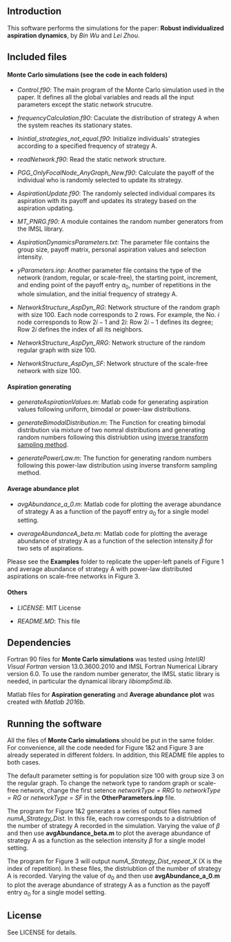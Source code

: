## Introduction

This software performs the simulations for the paper: **Robust individualized aspiration dynamics**, by *Bin Wu* and *Lei Zhou*.

## Included files

#### Monte Carlo simulations (see the code in each folders)
- *Control.f90*: The main program of the Monte Carlo simulation used in the paper. It defines all the global variables and reads all the input parameters except the static network strucutre. 

- *frequencyCalculation.f90*: Caculate the distribution of strategy A when the system reaches its stationary states.

- *Inintial_strategies_not_equal.f90*: Initialize individuals' strategies according to a specified frequency of strategy A.

- *readNetwork.f90*: Read the static network structure.

- *PGG_OnlyFocalNode_AnyGraph_New.f90*: Calculate the payoff of the individual who is randomly selected to update its strategy.

- *AspirationUpdate.f90*: The randomly selected individual compares its aspiration with its payoff and updates its strategy based on the aspiration updating.

- *MT_PNRG.f90*: A module containes the random number generators from the IMSL library. 

- *AspirationDynamicsParameters.txt*: The parameter file contains the group size, payoff matrix, personal aspiration values and selection intensity.

- *yParameters.inp*: Another parameter file contains the type of the network (random, regular, or scale-free), the starting point, increment, and ending point of the payoff entry $a_0$, number of repetitions in the whole simulation, and the initial frequency of strategy A.

- *NetworkStructure_AspDyn_RG*: Network structure of the random graph with size 100. Each node corresponds to 2 rows. For example, the No. $i$ node corresponds to Row $2i-1$ and $2i$: Row $2i-1$ defines its degree; Row $2i$ defines the index of all its neighbors. 

- *NetworkStructure_AspDyn_RRG*: Network structure of the random regular graph with size 100. 

- *NetworkStructure_AspDyn_SF*: Network structure of the scale-free network with size 100.

#### Aspiration generating
- *generateAspirationValues.m*: Matlab code for generating aspiration values following uniform, bimodal or power-law distributions.

- *generateBimodalDistribution.m*: The Function for creating bimodal distribution via mixture of two nomral distributions and generating random numbers following this distriubtion using [inverse transform sampling method](https://en.wikipedia.org/wiki/Inverse_transform_sampling).

- *generatePowerLaw.m*: The function for generating random numbers following this power-law distribution using inverse transform sampling method.

#### Average abundance plot
- *avgAbundance_a_0.m*: Matlab code for plotting the average abundance of strategy A as a function of the payoff entry $a_0$ for a single model setting.

- *averageAbundanceA_beta.m*: Matlab code for plotting the average abundance of strategy A as a function of the selection intensity $\beta$ for two sets of aspirations.

Please see the **Examples** folder to replicate the upper-left panels of Figure 1 and average abundance of strategy A with power-law distributed aspirations on scale-free networks in Figure 3. 

#### Others
- *LICENSE*: MIT License

- *README.MD*: This file 


## Dependencies

Fortran 90 files for **Monte Carlo simulations** was tested using *Intel(R) Visual Fortran* version 13.0.3600.2010 and IMSL Fortran Numerical Library version 6.0. To use the random number generator, the IMSL static library is needed, in particular the dynamical library *libiomp5md.lib*. 

Matlab files for **Aspiration generating** and **Average abundance plot** was created with *Matlab 2016b*.


## Running the software

All the files of **Monte Carlo simulations** should be put in the same folder. For convenience, all the code needed for Figure 1&2 and Figure 3 are already seperated in different folders. In addition, this README file apples to both cases. 

The default parameter setting is for population size 100 with group size 3 on the regular graph. To change the network type to random graph or scale-free network, change the first setence *networkType = RRG* to  *networkType = RG* or *networkType = SF* in the **OtherParameters.inp** file.

The program for Figure 1&2 generates a series of output files named *numA_Strategy_Dist*. In this file, each row corresponds to a distriubtion of the number of strategy A recorded in the simulation. Varying the value of $\beta$ and then use **avgAbundance_beta.m** to plot the average abundance of strategy A as a function as the selection intensity $\beta$ for a single model setting.

The program for Figure 3 will output *numA_Strategy_Dist_repeat_X* (X is the index of repetition). In these files, the distriubtion of the number of strategy A is recorded. Varying the value of $a_0$ and then use **avgAbundance_a_0.m** to plot the average abundance of strategy A as a function as the payoff entry $a_0$ for a single model setting.

## License

See LICENSE for details. 
